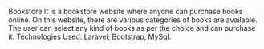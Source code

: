 Bookstore
It is a bookstore website where anyone can purchase books online. On this website, there are various categories of books are available. The user can select any kind of books as per the choice and can purchase it.
Technologies Used: Laravel, Bootstrap, MySql.
